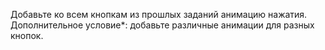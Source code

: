 Добавьте ко всем кнопкам из прошлых заданий анимацию нажатия.
Дополнительное условие*: добавьте различные анимации для разных кнопок.
